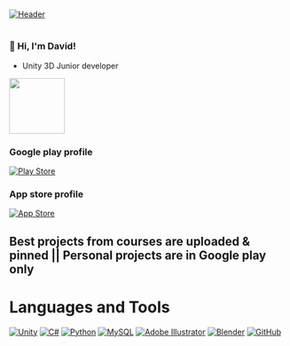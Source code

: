 #

[![Header](https://github.com/yeview/yeview/blob/main/assets/IMG_3174.PNG)]()

#

### 👋 Hi, I'm David!
- Unity 3D Junior developer

<a href="https://learn.unity.com/pathway/junior-programmer"><img src="https://github.com/yeview/yeview/blob/main/assets/UJP.png" width="100" height="100"></a>

### Google play profile 
[![Play Store](https://img.shields.io/badge/Google_Play-414141?style=for-the-badge&logo=google-play&logoColor=white)](https://play.google.com/store/apps/developer?id=Marquess)

### App store profile
[![App Store](https://img.shields.io/badge/Soon-App_Store-0D96F6?style=for-the-badge&logo=app-store&logoColor=white)](https://www.apple.com/app-store/)

## Best projects from courses are uploaded & pinned || Personal projects are in Google play only

# Languages and Tools
[![Unity](https://img.shields.io/badge/-Unity3D-090909?style=for-the-badge&logo=unity)](https://unity.com)
[![C#](https://img.shields.io/badge/-C%23-%234B275F.svg?style=for-the-badge&logo=C-sharp)](https://docs.microsoft.com/en-us/dotnet/csharp/)
[![Python](https://img.shields.io/badge/python-%2314354C.svg?style=for-the-badge&logo=python&logoColor=white)](https://www.python.org)
[![MySQL](https://img.shields.io/badge/mysql-%2300599C.svg?style=for-the-badge&logo=mysql&logoColor=white)](https://www.mysql.com)
[![Adobe Illustrator](https://img.shields.io/badge/adobeillustrator-%23FF9A00.svg?style=for-the-badge&logo=adobeillustrator&logoColor=white)](https://www.adobe.com/products/illustrator.html)
[![Blender](https://img.shields.io/badge/blender-%23F5792A.svg?style=for-the-badge&logo=blender&logoColor=white)](https://www.blender.org)
[![GitHub](https://img.shields.io/badge/github-%23121011.svg?style=for-the-badge&logo=github&logoColor=white)](https://github.com)
<!--- ![Visual Studio](https://img.shields.io/badge/VisualStudio-5C2D91.svg?style=for-the-badge&logo=visual-studio&logoColor=white) --->


<!---
yeview/yeview is a ✨ special ✨ repository because its `README.md` (this file) appears on your GitHub profile.
You can click the Preview link to take a look at your changes.
--->
